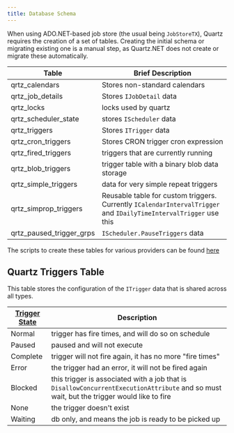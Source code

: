 ```yaml
---
title: Database Schema
---
```


When using ADO.NET-based job store (the usual being `JobStoreTX`), Quartz requires the creation of a set of tables. Creating the initial schema or migrating existing one is a manual step, as Quartz.NET does not create or migrate these automatically.

| Table | Brief Description |
| -- | -- |
| qrtz_calendars | Stores non-standard calendars |
| qrtz_job_details | Stores `IJobDetail` data |
| qrtz_locks | locks used by quartz |
| qrtz_scheduler_state | stores `IScheduler` data |
| qrtz_triggers | Stores `ITrigger` data |
| qrtz_cron_triggers | Stores CRON trigger cron expression |
| qrtz_fired_triggers | triggers that are currently running |
| qrtz_blob_triggers | trigger table with a binary blob data storage |
| qrtz_simple_triggers | data for very simple repeat triggers |
| qrtz_simprop_triggers | Reusable table for custom triggers. Currently `ICalendarIntervalTrigger` and `IDailyTimeIntervalTrigger` use this |
| qrtz_paused_trigger_grps | `IScheduler.PauseTriggers` data |

The scripts to create these tables for various providers can be found [here](https://github.com/quartznet/quartznet/tree/main/database/tables)

## Quartz Triggers Table

This table stores the configuration of the `ITrigger` data that is shared across all types. 

| [Trigger State](https://github.com/quartznet/quartznet/blob/main/src/Quartz/TriggerState.cs) | Description |
| -- | -- |
| Normal | trigger has fire times, and will do so on schedule |
| Paused | paused and will not execute |
| Complete | trigger will not fire again, it has no more "fire times" |
| Error | the trigger had an error, it will not be fired again |
| Blocked | this trigger is associated with a job that is `DisallowConcurrentExecutionAttribute` and so must wait, but the trigger would like to fire |
| None | the trigger doesn't exist |
| Waiting | db only, and means the job is ready to be picked up |
